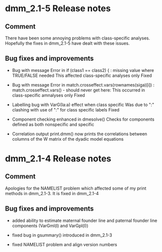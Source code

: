 # dmm_2.1-5 Release notes

## Comment
  There have been some annoying problems with class-specific analyses. 
Hopefully the fixes in dmm_2.1-5 have dealt with these issues.

## Bug fixes and improvements

 * Bug with message
Error in if (class1 == class2) { : missing value where TRUE/FALSE needed
This affected class-specific analyses only
Fixed

 * Bug with message
Error in match.crosseffect.vars(rownames(siga)[i]) :
                match.crosseffect.vars() - should never get here:
This occurred in class-specific amnalyses only
Fixed

 * Labelling bug with VarG(Ia:a) effect when class specific
Was due to ":" clashing with use of ":" for class specific labels
Fixed

 * Component checking enhanced in dmesolve()
Checks for components defined as both nonspecific and specific

 * Correlation output
print.dmm() now prints the correlations between columns of the 
W matrix of the dyadic model equations

# dmm_2.1-4 Release notes

## Comment
  Apologies for the NAMELIST problem which affected some of my print 
 methods in dmm_2.1-3.  It is fixed in dmm_2.1-4

## Bug fixes and improvements

 * added ability to estimate maternal founder  line and
   paternal founder  line components (VarGml(I) and VarGpl(I))

 * fixed bug in gsummary() introduced in dmm_2.1-3

 * fixed NAMELIST problem and align version numbers
